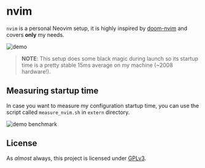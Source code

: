 # nvim

`nvim` is a personal Neovim setup, it is highly inspired
by [doom-nvim](https://github.com/NTBBloodbath/doom-nvim) and covers **only** my needs.

![demo](https://user-images.githubusercontent.com/36456999/186290407-68de61f6-eb54-497a-ba66-6bd2e4894d08.png)

> **NOTE**: This setup does some black magic during launch so its startup time
>       is a pretty stable 15ms average on my machine (~2008 hardware!).


## Measuring startup time

In case you want to measure my configuration startup time, you can use the script called
`measure_nvim.sh` in `extern` directory.

![demo benchmark](https://user-images.githubusercontent.com/36456999/192120406-81a56c9d-f1a6-4967-873b-ed3b814e9e3d.png)


## License

As _almost_ always, this project is licensed under [GPLv3](./LICENSE).
